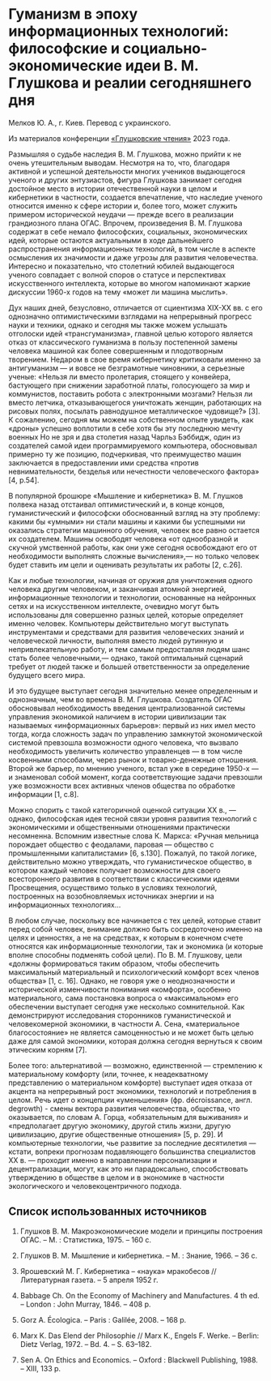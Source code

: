 # Гуманизм в эпоху информационных технологий: философские и социально-экономические идеи В. М. Глушкова и реалии сегодняшнего дня

Мелков Ю. А., г. Киев. Перевод с украинского.

Из материалов конференции [«Глушковские чтения»](index.md) 2023 года.

Размышляя о судьбе наследия В. М. Глушкова, можно прийти к не очень утешительным выводам. Несмотря на то, что, благодаря активной и успешной деятельности многих учеников выдающегося ученого и других энтузиастов, фигура Глушкова занимает сегодня достойное место в истории отечественной науки в целом и кибернетики в частности, создается впечатление, что наследие ученого относится именно к сфере истории и, более того, может служить примером исторической неудачи — прежде всего в реализации грандиозного плана ОГАС. Впрочем, произведения В. М. Глушкова содержат в себе немало философских, социальных, экономических идей, которые остаются актуальными в ходе дальнейшего распространения информационных технологий, в том числе в аспекте осмысления их значимости и даже угрозы для развития человечества. Интересно и показательно, что столетний юбилей выдающегося ученого совпадает с волной споров о статусе и перспективах искусственного интеллекта, которые во многом напоминают жаркие дискуссии 1960-х годов на тему «может ли машина мыслить».

Дух наших дней, безусловно, отличается от сциентизма ХІХ-ХХ вв. с его однозначно оптимистическими взглядами на непрерывный прогресс науки и техники, однако и сегодня мы также можем услышать отголоски идей «трансгуманизма», главной целью которого является отказ от классического гуманизма в пользу постепенной замены человека машиной как более совершенным и плодотворным творением. Недаром в свое время кибернетику критиковали именно за антигуманизм — и вовсе не безграмотные чиновники, а серьезные ученые: «Нельзя ли вместо пролетария, стоящего у конвейера, бастующего при снижении заработной платы, голосующего за мир и коммунистов, поставить робота с электронными мозгами? Нельзя ли вместо летчика, отказывающегося уничтожать женщин, работающих на рисовых полях, посылать равнодушное металлическое чудовище?» [3]. К сожалению, сегодня мы можем на собственном опыте увидеть, как «дроны» успешно воплотили в себе хотя бы эту последнюю мечту военных Но не зря и два столетия назад Чарльз Бэббидж, один из создателей самой идеи программируемого компьютера, обосновывал примерно ту же позицию, подчеркивая, что преимущество машин заключается в предоставлении ими средства «против невнимательности, безделья или нечестности человеческого фактора» [4, p.54].

В популярной брошюре «Мышление и кибернетика» В. М. Глушков полвека назад отстаивал оптимистический и, в конце концов, гуманистический и философски обоснованный взгляд на эту проблему: какими бы «умными» ни стали машины и какими бы успешными ни оказались стратегии машинного обучения, человек все равно остается их создателем. Машины освободят человека «от однообразной и скучной умственной работы, как они уже сегодня освобождают его от необходимости выполнять сложные вычисления»,— но только человек будет ставить им цели и оценивать результаты их работы [2, с.26].

Как и любые технологии, начиная от оружия для уничтожения одного человека другим человеком, и заканчивая атомной энергией, информационные технологии и технологии, основанные на нейронных сетях и на искусственном интеллекте, очевидно могут быть использованы для совершенно разных целей, которые определяет именно человек. Компьютеры действительно могут выступать инструментами и средствами для развития человеческих знаний и человеческой личности, выполняя вместо людей рутинную и непривлекательную работу, и тем самым предоставляя людям шанс стать более человечными,— однако, такой оптимальный сценарий требует от людей также и большей ответственности за определение будущего всего мира.

И это будущее выступает сегодня значительно менее определенным и однозначным, чем во времена В. М. Глушкова. Создатель ОГАС обосновывал необходимость введения централизованной системы управления экономикой наличием в истории цивилизации так называемых «информационных барьеров»: первый из них имел место тогда, когда сложность задач по управлению замкнутой экономической системой превзошла возможности одного человека, что вызвало необходимость увеличить количество управленцев — в том числе косвенными способами, через рынок и товарно-денежные отношения. Второй же барьер, по мнению ученого, встал уже в середине 1950-х — и знаменовал собой момент, когда соответствующие задачи превзошли уже возможности всех активных членов общества по обработке информации [1, с.8].

Можно спорить с такой категоричной оценкой ситуации ХХ в., — однако, философская идея тесной связи уровня развития технологий с экономическими и общественными отношениями практически несомненна. Вспомним известные слова К. Маркса: «Ручная мельница порождает общество с феодалами, паровая — общество с промышленными капиталистами» [6, s.130]. Пожалуй, по такой логике, действительно можно утверждать, что гуманистическое общество, в котором каждый человек получает возможности для своего всестороннего развития в соответствии с классическими идеями Просвещения, осуществимо только в условиях технологий, построенных на возобновляемых источниках энергии и на информационных технологиях...

В любом случае, поскольку все начинается с тех целей, которые ставит перед собой человек, внимание должно быть сосредоточено именно на целях и ценностях, а не на средствах, к которым в конечном счете относятся как информационные технологии, так и экономика (и которые вполне способны подменять собой цели). По В. М. Глушкову, цели «должны формироваться таким образом, чтобы обеспечить максимальный материальный и психологический комфорт всех членов общества» [1, с. 16]. Однако, не говоря уже о неоднозначности и исторической изменчивости понимания «комфорта», особенно материального, сама постановка вопроса о «максимальном» его обеспечении выступает сегодня уже несколько сомнительной. Как демонстрируют исследования сторонников гуманистической и человекомерной экономики, в частности А. Сена, «материальное благосостояние» не является самоценностью и не может быть целью даже для самой экономики, которая должна сегодня вернуться к своим этическим корням [7].

Более того: альтернативой — возможно, единственной — стремлению к материальному комфорту (или, точнее, к неадекватному представлению о материальном комфорте) выступает идея отказа от акцента на непрерывный рост экономики, технологий и потребления в целом. Речь идет о концепции «уменьшения» (фр. décroissance, англ. degrowth) - смены вектора развития человечества, общества, что оказывается, по словам А. Горца, «обязательным для выживания» и «предполагает другую экономику, другой стиль жизни, другую цивилизацию, другие общественные отношения» [5, р. 29]. И компьютерные технологии, чье развитие за последние десятилетия — кстати, вопреки прогнозам подавляющего большинства специалистов ХХ в. — проходит именно в направлении персонализации и децентрализации, могут, как это ни парадоксально, способствовать утверждению в обществе в целом и в экономике в частности экологического и человекоцентричного подхода.

## Список использованных источников

1. Глушков В. М. Макроэкономические модели и принципы построения ОГАС. – М. : Статистика, 1975. – 160 с.

2. Глушков В. М. Мышление и кибернетика. – М. : Знание, 1966. – 36 с.

3. Ярошевский М. Г. Кибернетика – «наука» мракобесов // Литературная газета. – 5 апреля 1952 г.

4. Babbage Ch. On the Economy of Machinery and Manufactures. 4 th ed. – London : John Murray, 1846. – 408 p.

5. Gorz A. Écologica. – Paris : Galilée, 2008. – 168 p.

6. Marx K. Das Elend der Philosophie // Marx K., Engels F. Werke. – Berlin: Dietz Verlag, 1972. – Bd. 4. – S. 63–182.

7. Sen A. On Ethics and Economics. – Oxford : Blackwell Publishing, 1988. – XIII, 133 p.